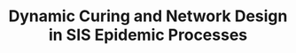 ---
title: "Dynamic Curing and Network Design in SIS Epidemic Processes"
collection: publications
permalink: /publication/Dynamic Curing and Network Design in SIS Epidemic Processes
venue: 'CDC &apos;22（清华重要国际会议目录：自动化顶尖）'
paperurl: 'https://arxiv.org/abs/2211.06028'
authors: 'Yuhao Yi, Liren Shan, Philip E. Paré, Karl H. Johansson'
---